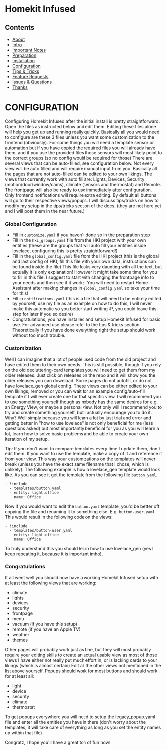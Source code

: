 # Homekit Infused

## Contents
- [About](index.md)
- [Intro](intro.md)
- [Important Notes](notes.md)
- [Preparation](preparation.md)
- [Installation](installation.md)
- [Configuration](configuration.md)
- [Tips & Tricks](tips.md)
- [Feature Requests](requests.md)
- [Issues & Questions](issues.md)
- [Thanks](thanks.md)

# CONFIGURATION
Configuring Homekit Infused after the initial install is pretty straightforward. Open the files as instructed below and edit them. Editing these files alone will help you get up and running really quickly.
Basically all you would need to configure are these 3 files unless you want some customization to the frontend (obviously). For some things you will need a template sensor or automation but if you have copied the required files you will already have them, and if you use the provided files those sensors will most likely point to the correct groups (so no config would be required for those)
There are several views that can be auto-filled, see configuration below. Not every view will be auto filled and will require manual input from you. Basically all the pages that are not auto-filled can be edited to your own likings. The views that currently work with auto fill are: Lights, Devices, Security (motion/door/window/cams), climate (sensors and thermostat) and Remote. The frontpage will also be ready to use immediately after configuration. Only frontend notifications will require extra editing. By default all buttons will go to their respective views/popups. I will discuss tips/tricks on how to modify my setup in the tips/tricks section of the docs. (they are not here yet and I will post them in the near future.)

### Global Configuration
  - Fill in `customize.yaml` if you haven't done so in the preparation step
  - Fill in the `hki_groups.yaml` file from the HKI project with your own entities (these are the groups that will auto fill your entities inside lovelace, configuring this is pretty straightforward!)
  - Fill in the `global_config.yaml` file from the HKI project (this is the global and last config of HKI, fill this file with your own data, instructions can be found inside the file)
    This file looks very daunting with all the text, but actually it is only explanation! However it might take some time for you to fill in this file. I suggest to start with changing the frontpage info to your needs and then see if it works. You will need to restart Home Assistant after making changes in `global_config.yaml` so take your time for this!
  - Fill in `notifications.yaml` (this is a file that will need to be entirely edited by yourself, use my file as an example on how to do this, I will never make this automatic so you better start writing :P, you could leave this step for later if you so desire)
  - Congratulations, you have installed and setup Homekit Infused for basic use. For advanced use please refer to the tips & tricks section. Theoretically if you have done everything right the setup should work without too much trouble.

### Customization
Well I can imagine that a lot of people used code from the old project and have edited them to their own needs. This is still possible, though if you rely on the old decluttering-card templates you will need to get them from my older releases. Just click on releases on the repo and it will show you the older releases you can download.
Some pages do not autofill, or do not have lovelace_gen global config. These views can be either edited to your own likings, removed or you can wait for an example config/auto-fill template if I will ever create one for that specific view. I will recommend you to use something yourself though as nobody has the same desires for e.g. an Energy View, or maybe a personal view.
Not only will I recommend you to try and create something yourself, but I actually encourage you to do it. Why? Well simply because you will learn a lot by just trial and error and getting better in "how to use lovelace" is not only beneficial for me (less questions asked) but most importantly beneficial for you as you will learn a lot, learn how to solve basic problems and be able to create your own iteration of my setup.

Tip: If you don't want to compare templates every time I update them, don't edit them. If you want to use the template, make a copy of it and reference it from your view. This way your customizations on the templates will never break (unless you have the exact same filename that I chose, which is unlikely).
The following example is how a lovelace_gen template would look like. As you can see it get the template from the following file `button.yaml`.
```
- !include
  - templates/button.yaml
  - entity: light.office
    name: Office
```
Now if you would want to edit the `button.yaml` template, you'd be better off copying the file and renaming it to something else. E.g. `button-user.yaml`
This would result in the following code on the views:
```
- !include
  - templates/button-user.yaml
  - entity: light.office
    name: Office
```
To truly understand this you should learn how to use lovelace_gen (yes I keep repeating it, because it is important imho).

### Congratulations
If all went well you should now have a working Homekit Infused setup with at least the following views that are working:
- climate
- lights
- devices
- security
- frontpage
- menu
- vacuum (if you have this setup)
- remote (if you have an Apple TV)
- weather
- themes

Other pages will probably work just as fine, but they will most probably require your editing skills to create an actual usable view as most of those views I have either not really put much effort in, or is lacking cards to your likings (which is almost certain)
Edit all the other views not mentioned in the list above yourself. Popups should work for most buttons and should work for at least all:
- light
- device
- security
- climate
- thermostat

To get popups everywhere you will need to setup the legacy_popup.yaml file and enter all the entities you have in there (don't worry about the templates, it will take care of everything as long as you set the entity names up within that file)

Congratz, I hope you'll have a great ton of fun now!

